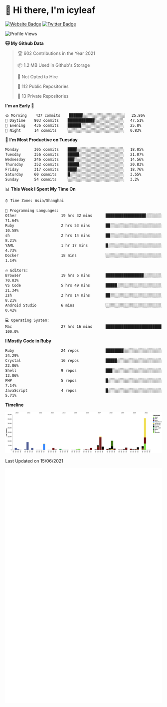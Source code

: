 # 👋 Hi there, I'm icyleaf

[![Website Badge](https://img.shields.io/badge/-icyleaf.com-444444?style=flat&logo=Google-Chrome&logoColor=f2f2f2&link=https://icyleaf.com)](https://icyleaf.com)
[![Twitter Badge](https://img.shields.io/badge/-@icyleaf-1da1f2?style=flat&labelColor=1ca0f1&logo=twitter&logoColor=white&link=https://twitter.com/icyleaf)](https://twitter.com/icyleaf)

<!--START_SECTION:waka-->
![Profile Views](http://img.shields.io/badge/Profile%20Views-1-blue)

**🐱 My Github Data** 

> 🏆 602 Contributions in the Year 2021
 > 
> 📦 1.2 MB Used in Github's Storage 
 > 
> 🚫 Not Opted to Hire
 > 
> 📜 112 Public Repositories 
 > 
> 🔑 13 Private Repositories  
 > 
**I'm an Early 🐤** 

```text
🌞 Morning    437 commits    ██████░░░░░░░░░░░░░░░░░░░   25.86% 
🌆 Daytime    803 commits    ████████████░░░░░░░░░░░░░   47.51% 
🌃 Evening    436 commits    ██████░░░░░░░░░░░░░░░░░░░   25.8% 
🌙 Night      14 commits     ░░░░░░░░░░░░░░░░░░░░░░░░░   0.83%

```
📅 **I'm Most Productive on Tuesday** 

```text
Monday       305 commits    ████░░░░░░░░░░░░░░░░░░░░░   18.05% 
Tuesday      356 commits    █████░░░░░░░░░░░░░░░░░░░░   21.07% 
Wednesday    246 commits    ███░░░░░░░░░░░░░░░░░░░░░░   14.56% 
Thursday     352 commits    █████░░░░░░░░░░░░░░░░░░░░   20.83% 
Friday       317 commits    ████░░░░░░░░░░░░░░░░░░░░░   18.76% 
Saturday     60 commits     █░░░░░░░░░░░░░░░░░░░░░░░░   3.55% 
Sunday       54 commits     ░░░░░░░░░░░░░░░░░░░░░░░░░   3.2%

```


📊 **This Week I Spent My Time On** 

```text
⌚︎ Time Zone: Asia/Shanghai

💬 Programming Languages: 
Other                    19 hrs 32 mins      ██████████████████░░░░░░░   71.64% 
Ruby                     2 hrs 53 mins       ██░░░░░░░░░░░░░░░░░░░░░░░   10.58% 
sh                       2 hrs 14 mins       ██░░░░░░░░░░░░░░░░░░░░░░░   8.21% 
YAML                     1 hr 17 mins        █░░░░░░░░░░░░░░░░░░░░░░░░   4.73% 
Docker                   18 mins             ░░░░░░░░░░░░░░░░░░░░░░░░░   1.14%

🔥 Editors: 
Browser                  19 hrs 6 mins       █████████████████░░░░░░░░   70.03% 
VS Code                  5 hrs 49 mins       █████░░░░░░░░░░░░░░░░░░░░   21.34% 
Zsh                      2 hrs 14 mins       ██░░░░░░░░░░░░░░░░░░░░░░░   8.21% 
Android Studio           6 mins              ░░░░░░░░░░░░░░░░░░░░░░░░░   0.42%

💻 Operating System: 
Mac                      27 hrs 16 mins      █████████████████████████   100.0%

```

**I Mostly Code in Ruby** 

```text
Ruby                     24 repos            ████████░░░░░░░░░░░░░░░░░   34.29% 
Crystal                  16 repos            █████░░░░░░░░░░░░░░░░░░░░   22.86% 
Shell                    9 repos             ███░░░░░░░░░░░░░░░░░░░░░░   12.86% 
PHP                      5 repos             █░░░░░░░░░░░░░░░░░░░░░░░░   7.14% 
JavaScript               4 repos             █░░░░░░░░░░░░░░░░░░░░░░░░   5.71%

```


**Timeline**

![Chart not found](https://raw.githubusercontent.com/icyleaf/icyleaf/main/charts/bar_graph.png) 


 Last Updated on 15/06/2021
<!--END_SECTION:waka-->

![Metrics](https://github.com/icyleaf/icyleaf/blob/main/github-metrics.svg)
